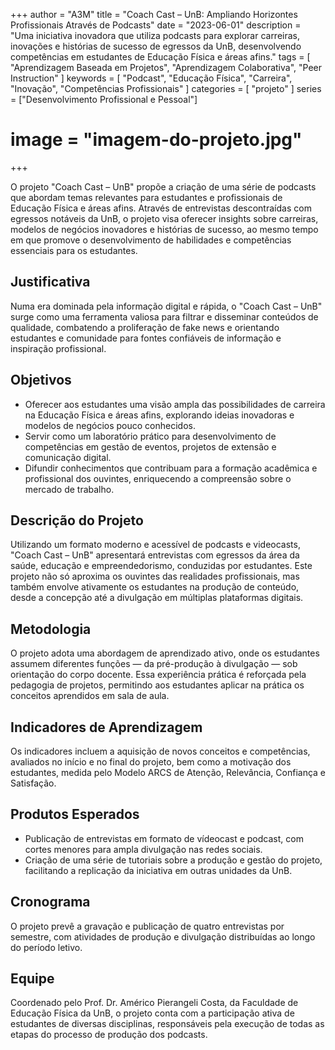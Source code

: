 +++
author = "A3M"
title = "Coach Cast – UnB: Ampliando Horizontes Profissionais Através de Podcasts"
date = "2023-06-01"
description = "Uma iniciativa inovadora que utiliza podcasts para explorar carreiras, inovações e histórias de sucesso de egressos da UnB, desenvolvendo competências em estudantes de Educação Física e áreas afins."
tags = [
    "Aprendizagem Baseada em Projetos",
    "Aprendizagem Colaborativa",
    "Peer Instruction"
]
keywords = [
    "Podcast",
    "Educação Física",
    "Carreira",
    "Inovação",
    "Competências Profissionais"
]
categories = [
    "projeto"
]
series = ["Desenvolvimento Profissional e Pessoal"]
# image = "imagem-do-projeto.jpg"
+++

O projeto "Coach Cast – UnB" propõe a criação de uma série de podcasts que abordam temas relevantes para estudantes e profissionais de Educação Física e áreas afins. Através de entrevistas descontraídas com egressos notáveis da UnB, o projeto visa oferecer insights sobre carreiras, modelos de negócios inovadores e histórias de sucesso, ao mesmo tempo em que promove o desenvolvimento de habilidades e competências essenciais para os estudantes.
<!--more-->

## Justificativa

Numa era dominada pela informação digital e rápida, o "Coach Cast – UnB" surge como uma ferramenta valiosa para filtrar e disseminar conteúdos de qualidade, combatendo a proliferação de fake news e orientando estudantes e comunidade para fontes confiáveis de informação e inspiração profissional.

## Objetivos

- Oferecer aos estudantes uma visão ampla das possibilidades de carreira na Educação Física e áreas afins, explorando ideias inovadoras e modelos de negócios pouco conhecidos.
- Servir como um laboratório prático para desenvolvimento de competências em gestão de eventos, projetos de extensão e comunicação digital.
- Difundir conhecimentos que contribuam para a formação acadêmica e profissional dos ouvintes, enriquecendo a compreensão sobre o mercado de trabalho.

## Descrição do Projeto

Utilizando um formato moderno e acessível de podcasts e videocasts, "Coach Cast – UnB" apresentará entrevistas com egressos da área da saúde, educação e empreendedorismo, conduzidas por estudantes. Este projeto não só aproxima os ouvintes das realidades profissionais, mas também envolve ativamente os estudantes na produção de conteúdo, desde a concepção até a divulgação em múltiplas plataformas digitais.

## Metodologia

O projeto adota uma abordagem de aprendizado ativo, onde os estudantes assumem diferentes funções — da pré-produção à divulgação — sob orientação do corpo docente. Essa experiência prática é reforçada pela pedagogia de projetos, permitindo aos estudantes aplicar na prática os conceitos aprendidos em sala de aula.

## Indicadores de Aprendizagem

Os indicadores incluem a aquisição de novos conceitos e competências, avaliados no início e no final do projeto, bem como a motivação dos estudantes, medida pelo Modelo ARCS de Atenção, Relevância, Confiança e Satisfação.

## Produtos Esperados

- Publicação de entrevistas em formato de vídeocast e podcast, com cortes menores para ampla divulgação nas redes sociais.
- Criação de uma série de tutoriais sobre a produção e gestão do projeto, facilitando a replicação da iniciativa em outras unidades da UnB.

## Cronograma

O projeto prevê a gravação e publicação de quatro entrevistas por semestre, com atividades de produção e divulgação distribuídas ao longo do período letivo.

## Equipe

Coordenado pelo Prof. Dr. Américo Pierangeli Costa, da Faculdade de Educação Física da UnB, o projeto conta com a participação ativa de estudantes de diversas disciplinas, responsáveis pela execução de todas as etapas do processo de produção dos podcasts.

<!-- [![Link para mais informações](link-para-imagem-de-chamada.jpg)](https://link-para-pagina-do-projeto-ou-universidade.com) -->